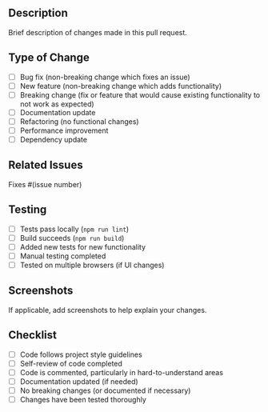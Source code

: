 ## Description
Brief description of changes made in this pull request.

## Type of Change
- [ ] Bug fix (non-breaking change which fixes an issue)
- [ ] New feature (non-breaking change which adds functionality)  
- [ ] Breaking change (fix or feature that would cause existing functionality to not work as expected)
- [ ] Documentation update
- [ ] Refactoring (no functional changes)
- [ ] Performance improvement
- [ ] Dependency update

## Related Issues
Fixes #(issue number)

## Testing
- [ ] Tests pass locally (`npm run lint`)
- [ ] Build succeeds (`npm run build`)
- [ ] Added new tests for new functionality
- [ ] Manual testing completed
- [ ] Tested on multiple browsers (if UI changes)

## Screenshots
If applicable, add screenshots to help explain your changes.

## Checklist
- [ ] Code follows project style guidelines
- [ ] Self-review of code completed
- [ ] Code is commented, particularly in hard-to-understand areas
- [ ] Documentation updated (if needed)
- [ ] No breaking changes (or documented if necessary)
- [ ] Changes have been tested thoroughly